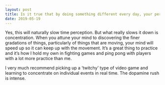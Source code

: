 ```yaml
---
layout: post
title: Is it true that by doing something different every day, your perception of time will be slower?
date: 2019-05-19
---
```


<p>Yes, this will naturally slow time perception. But what really slows it down is concentration. When you attune your mind to discovering the finer gradations of things, particularly of things that are moving, your mind will speed up so it can keep up with the movement. It’s a great thing to practice and it’s how I hold my own in fighting games and ping pong with players with a lot more practice than me.</p><p>I very much recommend picking up a ‘twitchy’ type of video game and learning to concentrate on individual events in real time. The dopamine rush is intense.</p>
